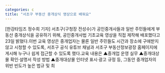 ```yaml
---
categories: c
title: "서초구 부동산 중개상식 영상으로 배워요"
---
```

[한강타임즈 정수희 기자] 서초구(구청장 전성수)가 공인중개사들과 일반 주민들에게 부동산 중개상식을 공유하기 위해, 공인중개사법 기초교육 영상을 직접 제작해 배포했다고 23일 밝혔다.이번 교육 영상은 중개업자는 물론 일반 주민들도 시간과 장소에 구애받지 않고 시청할 수 있도록, 서초구 공식 유튜브 채널과 서초구 부동산정보광장 홈페이지에 게시해 누구나 쉽게 접근할 수 있도록 했다.교육 내용은 ▲중개업 운영 실무 ▲중개대상물 확인·설명서 작성 방법 ▲중개대상물 인터넷 표시·광고 규정 등, 그동안 중개업자의 위반 빈도가 높은 법규 및 최
